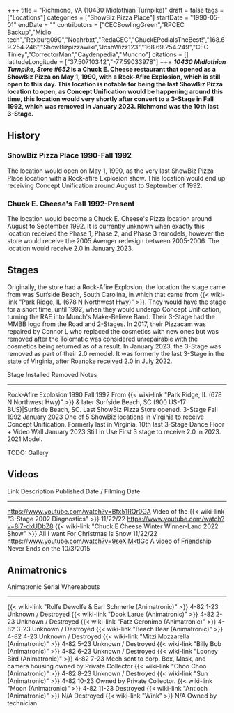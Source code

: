 +++
title = "Richmond, VA (10430 Midlothian Turnpike)"
draft = false
tags = ["Locations"]
categories = ["ShowBiz Pizza Place"]
startDate = "1990-05-01"
endDate = ""
contributors = ["CECBowlingGreen","RPCEC Backup","Midlo tech","Rexburg090","Noahrbxt","RedaCEC","ChuckEPediaIsTheBest!","168.69.254.246","ShowBizpizzawiki","JoshWizz123","168.69.254.249","CEC Tinley","CorrectorMan","Caydenpedia","Muncho"]
citations = []
latitudeLongitude = ["37.50710342","-77.59033978"]
+++
***10430 Midlothian Turnpike, Store #652* is a Chuck E. Cheese restaurant that opened as a ShowBiz Pizza on May 1, 1990, with a Rock-Afire Explosion, which is still open to this day.
This location is notable for being the last ShowBiz Pizza location to open, as Concept Unification would be happening around this time, this location would very shortly after convert to a 3-Stage in Fall 1992, which was removed in January 2023. Richmond was the 10th last 3-Stage.**

## History

### ShowBiz Pizza Place 1990-Fall 1992

The location would open on May 1, 1990, as the very last ShowBiz Pizza Place location with a Rock-afire Explosion show. This location would end up receiving Concept Unification around August to September of 1992.

### Chuck E. Cheese's Fall 1992-Present

The location would become a Chuck E. Cheese's Pizza location around August to September 1992. It is currently unknown when exactly this location received the Phase 1, Phase 2, and Phase 3 remodels, however the store would receive the 2005 Avenger redesign between 2005-2006. The location would receive 2.0 in January 2023.

## Stages

Originally, the store had a Rock-Afire Explosion, the location the stage came from was Surfside Beach, South Carolina, in which that came from {{< wiki-link "Park Ridge, IL (678 N Northwest Hwy)" >}}. They would have the stage for a short time, until 1992, when they would undergo Concept Unification, turning the RAE into Munch's Make-Believe Band. Their 3-Stage had the MMBB logo from the Road and 2-Stages. In 2017, their Pizzacam was repaired by Connor L who replaced the cosmetics with new ones but was removed after the Tolomatic was considered unrepairable with the cosmetics being returned as of a result. In January 2023, the 3-Stage was removed as part of their 2.0 remodel. It was formerly the last 3-Stage in the state of Virginia, after Roanoke received 2.0 in July 2022.

  Stage                      Installed      Removed        Notes
  -------------------------- -------------- -------------- --------------------------------------------------------------------------------------------------------------------------------------------------------------------
  Rock-Afire Explosion       1990           Fall 1992      From {{< wiki-link "Park Ridge, IL (678 N Northwest Hwy)" >}} & later Surfside Beach, SC (900 US-17 BUS)|Surfside Beach, SC. Last ShowBiz Pizza Store opened.
  3-Stage                    Fall 1992      January 2023   One of 5 ShowBiz locations in Virginia to receive Concept Unification. Formerly last in Virginia. 10th last 3-Stage
  Dance Floor + Video Wall   January 2023   Still In Use   First 3 stage to receive 2.0 in 2023. 2021 Model.

TODO: Gallery

## Videos

  Link                                          Description                                                                                            Published Date / Filming Date
  --------------------------------------------- ------------------------------------------------------------------------------------------------------ -------------------------------
  https://www.youtube.com/watch?v=Bfx51RQr0GA   Video of the {{< wiki-link "3-Stage 2002 Diagnostics" >}}                                          11/22/22
  https://www.youtube.com/watch?v=8i7-dxUDbZ8   {{< wiki-link "Chuck E Cheese Winter Winner-Land 2022 Show" >}} All I want For Christmas Is Snow   11/22/22
  https://www.youtube.com/watch?v=9seXlMktIGc   A video of Friendship Never Ends on the                                                                10/3/2015

## Animatronics

  Animatronic                                                           Serial       Whereabouts
  --------------------------------------------------------------------- ------------ -----------------------------------------------------------------------------
  {{< wiki-link "Rolfe Dewolfe & Earl Schmerle (Animatronic)" >}}   4-82 1-23    Unknown / Destroyed
  {{< wiki-link "Dook Larue (Animatronic)" >}}                      4-82 2-23    Unknown / Destroyed
  {{< wiki-link "Fatz Geronimo (Animatronic)" >}}                   4-82 3-23    Unknown / Destroyed
  {{< wiki-link "Beach Bear (Animatronic)" >}}                      4-82 4-23    Unknown / Destroyed
  {{< wiki-link "Mitzi Mozzarella (Animatronic)" >}}                4-82 5-23    Unknown / Destroyed
  {{< wiki-link "Billy Bob (Animatronic)" >}}                       4-82 6-23    Unknown / Destroyed
  {{< wiki-link "Looney Bird (Animatronic)" >}}                     4-82 7-23    Mech sent to corp. Box, Mask, and camera housing owned by Private Collector
  {{< wiki-link "Choo Choo (Animatronic)" >}}                       4-82 8-23    Unknown / Destroyed
  {{< wiki-link "Sun (Animatronic)" >}}                             4-82 10-23   Owned by Private Collector.
  {{< wiki-link "Moon (Animatronic)" >}}                            4-82 11-23   Destroyed
  {{< wiki-link "Antioch (Animatronic)" >}}                         N/A          Destroyed
  {{< wiki-link "Wink" >}}                                          N/A          Owned by technician
